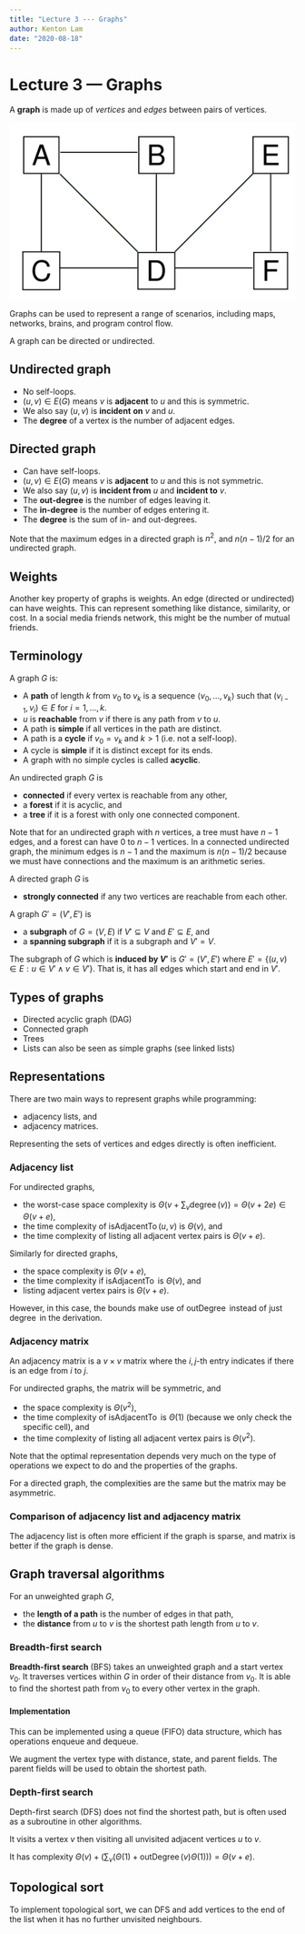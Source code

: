 ```yaml
---
title: "Lecture 3 --- Graphs"
author: Kenton Lam
date: "2020-08-18"
---
```


# Lecture 3 &mdash; Graphs

A **graph** is made up of *vertices* and *edges* between pairs of vertices.

![image-20200818081442148](assets/image-20200818081442148.png)

Graphs can be used to represent a range of scenarios, including maps, networks, brains, and program control flow.

A graph can be directed or undirected.

## Undirected graph

- No self-loops.
- $(u, v) \in E(G)$ means $v$ is **adjacent** to $u$ and this is symmetric.
- We also say $(u, v)$ is **incident** **on** $v$ and $u$.
- The **degree** of a vertex is the number of adjacent edges.

## Directed graph

- Can have self-loops.
- $(u, v) \in E(G)$ means $v$ is **adjacent** to $u$ and this is not symmetric.
- We also say $(u, v)$ is **incident from** $u$ and **incident to** $v$.
- The **out-degree** is the number of edges leaving it.
- The **in-degree** is the number of edges entering it.
- The **degree** is the sum of in- and out-degrees.

Note that the maximum edges in a directed graph is $n^2$, and $n(n-1)/2$ for an undirected graph.

## Weights

Another key property of graphs is weights. An edge (directed or undirected) can have weights. This can represent something like distance, similarity, or cost. In a social media friends network, this might be the number of mutual friends.

## Terminology

A graph $G$ is:

- A **path** of length $k$ from $v_0$ to $v_k$ is a sequence $\langle v_0, \ldots, v_k\rangle$ such that $(v_{i-1}, v_i) \in E$ for $i=1, \ldots, k$.
- $u$ is **reachable** from $v$ if there is any path from $v$ to $u$.
- A path is **simple** if all vertices in the path are distinct.
- A path is a **cycle** if $v_0=v_k$ and $k>1$ (i.e. not a self-loop).
- A cycle is **simple** if it is distinct except for its ends.
- A graph with no simple cycles is called **acyclic**.

An undirected graph $G$ is

- **connected** if every vertex is reachable from any other,
- a **forest** if it is acyclic, and
- a **tree** if it is a forest with only one connected component.

Note that for an undirected graph with $n$ vertices, a tree must have $n-1$ edges, and a forest can have $0$ to $n-1$ vertices. In a connected undirected graph, the minimum edges is $n-1$ and the maximum is $n(n-1)/2$ because we must have connections and the maximum is an arithmetic series.

A directed graph $G$ is

- **strongly connected** if any two vertices are reachable from each other.

A graph $G'=(V', E')$ is 

- a **subgraph** of $G=(V,E)$ if $V' \subseteq V$ and $E'\subseteq E$, and
- a **spanning subgraph** if it is a subgraph and $V'=V$.

The subgraph of $G$ which is **induced by $V'$** is $G'=(V', E')$ where $E'=\{(u, v) \in E : u \in V' \wedge v \in V'\}$. That is, it has all edges which start and end in $V'$.

## Types of graphs

- Directed acyclic graph (DAG)
- Connected graph
- Trees
- Lists can also be seen as simple graphs (see linked lists)

## Representations

There are two main ways to represent graphs while programming:

- adjacency lists, and
- adjacency matrices.

Representing the sets of vertices and edges directly is often inefficient.

### Adjacency list

For undirected graphs, 

- the worst-case space complexity is $\Theta(v + \sum_{v}\operatorname{degree}(v))=\Theta(v+2e) \in \Theta(v+e)$,
- the time complexity of $\operatorname*{isAdjacentTo}(u, v)$ is $\Theta(v)$, and
- the time complexity of listing all adjacent vertex pairs is $\Theta(v+e)$.

Similarly for directed graphs,

- the space complexity is $\Theta(v+e)$, 
- the time complexity if $\operatorname*{isAdjacentTo}$ is $\Theta(v)$, and
- listing adjacent vertex pairs is $\Theta(v+e)$.

However, in this case, the bounds make use of $\operatorname*{outDegree}$ instead of just $\operatorname*{degree}$ in the derivation.

### Adjacency matrix

An adjacency matrix is a $v \times v$ matrix where the $i,j$-th entry indicates if there is an edge from $i$ to $j$.

For undirected graphs, the matrix will be symmetric, and

- the space complexity is $\Theta(v^2)$, 
- the time complexity of $\operatorname*{isAdjacentTo}$ is $\Theta(1)$ (because we only check the specific cell), and
- the time complexity of listing all adjacent vertex pairs is $\Theta(v^2)$.

Note that the optimal representation depends very much on the type of operations we expect to do and the properties of the graphs.

For a directed graph, the complexities are the same but the matrix may be asymmetric.

### Comparison of adjacency list and adjacency matrix

The adjacency list is often more efficient if the graph is sparse, and matrix is better if the graph is dense.

## Graph traversal algorithms

For an unweighted graph $G$,

- the **length of a path** is the number of edges in that path,
- the **distance** from $u$ to $v$ is the shortest path length from $u$ to $v$.

### Breadth-first search

**Breadth-first search** (BFS) takes an unweighted graph and a start vertex $v_0$. It traverses vertices within $G$ in order of their distance from $v_0$. It is able to find the shortest path from $v_0$ to every other vertex in the graph.

#### Implementation

This can be implemented using a queue (FIFO) data structure, which has operations enqueue and dequeue.

We augment the vertex type with distance, state, and parent fields. The parent fields will be used to obtain the shortest path.

### Depth-first search

Depth-first search (DFS) does not find the shortest path, but is often used as a subroutine in other algorithms. 

It visits a vertex $v$ then visiting all unvisited adjacent vertices $u$ to $v$.

It has complexity $\Theta(v) + (\sum_{v}(\Theta(1) + \operatorname*{outDegree}(v)\Theta(1)))=\Theta(v+e)$.

## Topological sort

To implement topological sort, we can DFS and add vertices to the end of the list when it has no further unvisited neighbours.